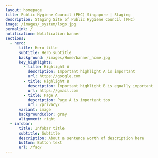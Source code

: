 ```yaml
---
layout: homepage
title: Public Hygiene Council (PHC) Singapore | Staging
description: Staging Site of Public Hygiene Council (PHC)
image: /images/_system/logo.jpg
permalink: /
notification: Notification banner
sections:
  - hero:
      title: Hero title
      subtitle: Hero subtitle
      background: /images/Home/banner_home.jpg
      key_highlights:
        - title: Highlight A
          description: Important highlight A is important
          url: https://google.com
        - title: Highlight B
          description: Important highlight B is equally important
          url: https://gmail.com
        - title: Page A
          description: Page A is important too
          url: /privacy/
      variant: image
      backgroundColor: gray
      alignment: right
  - infobar:
      title: Infobar title
      subtitle: Subtitle
      description: About a sentence worth of description here
      button: Button text
      url: /faq/
---
```


